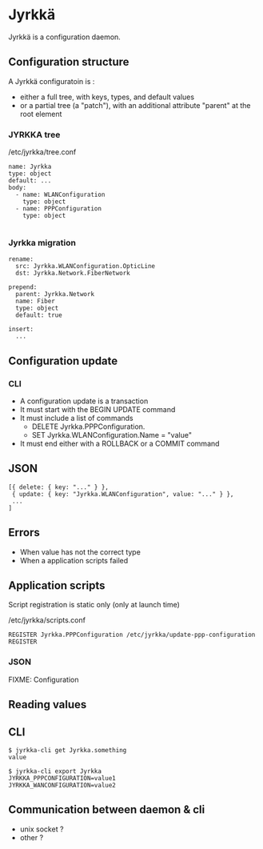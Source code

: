 Jyrkkä
======

Jyrkkä is a configuration daemon.


Configuration structure
-----------------------

A Jyrkkä configuratoin is :

* either a full tree, with keys, types, and default values
* or a partial tree (a "patch"), with an additional attribute "parent" at the root element


### JYRKKA tree

/etc/jyrkka/tree.conf

```
name: Jyrkka
type: object
default: ...
body: 
  - name: WLANConfiguration
    type: object
  - name: PPPConfiguration
    type: object
    
```

### Jyrkka migration

```
rename:
  src: Jyrkka.WLANConfiguration.OpticLine
  dst: Jyrkka.Network.FiberNetwork

prepend:
  parent: Jyrkka.Network
  name: Fiber
  type: object
  default: true
  
insert:
  ...
```
  

Configuration update
--------------------

### CLI

- A configuration update is a transaction
- It must start with the BEGIN UPDATE command
- It must include a list of commands
  - DELETE Jyrkka.PPPConfiguration.
  - SET Jyrkka.WLANConfiguration.Name = "value"
- It must end either with a ROLLBACK or a COMMIT command

## JSON

```
[{ delete: { key: "..." } },
 { update: { key: "Jyrkka.WLANConfiguration", value: "..." } },
 ...
]
```


## Errors

* When value has not the correct type
* When a application scripts failed


Application scripts
-------------------

Script registration is static only (only at launch time)

/etc/jyrkka/scripts.conf
 
```
REGISTER Jyrkka.PPPConfiguration /etc/jyrkka/update-ppp-configuration
REGISTER 
```

### JSON

FIXME: Configuration 


Reading values
--------------

## CLI

    $ jyrkka-cli get Jyrkka.something
    value

    $ jyrkka-cli export Jyrkka
    JYRKKA_PPPCONFIGURATION=value1
    JYRKKA_WANCONFIGURATION=value2


Communication between daemon & cli
----------------------------------

- unix socket ?
- other ?

